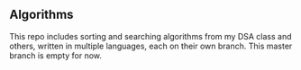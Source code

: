 ## Algorithms

This repo includes sorting and searching algorithms from my DSA class and others, written in multiple languages, each on their own branch. This master branch is empty for now.
